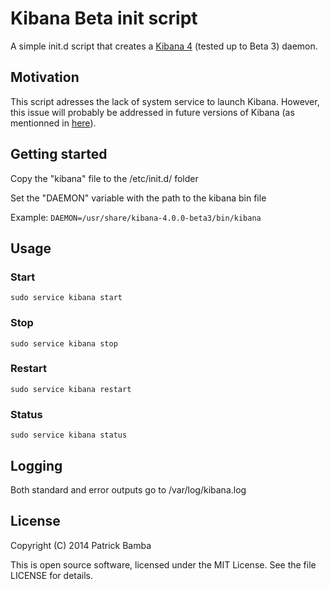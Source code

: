 Kibana Beta init script
==================

A simple init.d script that creates a [Kibana 4](http://www.elasticsearch.org/overview/kibana/installation/) (tested up to Beta 3) daemon.

Motivation
--------------

This script adresses the lack of system service to launch Kibana.
However, this issue will probably be addressed in future versions of Kibana (as mentionned in [here](https://github.com/elasticsearch/kibana/issues/1811)).


Getting started
---------------

Copy the "kibana" file to the /etc/init.d/ folder

Set the "DAEMON" variable with the path to the kibana bin file

Example: `DAEMON=/usr/share/kibana-4.0.0-beta3/bin/kibana`

Usage
---------------

### Start

`sudo service kibana start`

### Stop

`sudo service kibana stop`

### Restart

`sudo service kibana restart`

### Status

`sudo service kibana status`

Logging
---------------

Both standard and error outputs go to /var/log/kibana.log

License
-------

Copyright (C) 2014 Patrick Bamba

This is open source software, licensed under the MIT License. See the
file LICENSE for details.